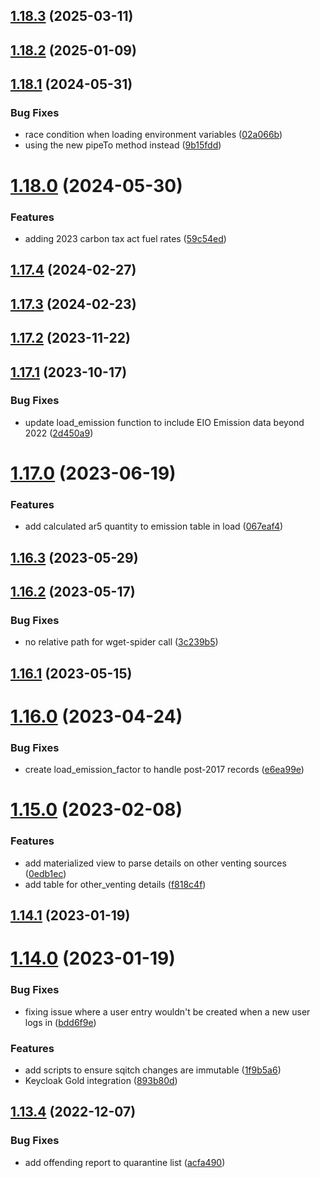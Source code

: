 

## [1.18.3](https://github.com/bcgov/cas-ggircs/compare/v1.18.2...v1.18.3) (2025-03-11)

## [1.18.2](https://github.com/bcgov/cas-ggircs/compare/v1.18.1...v1.18.2) (2025-01-09)

## [1.18.1](https://github.com/bcgov/cas-ggircs/compare/v1.18.0...v1.18.1) (2024-05-31)


### Bug Fixes

* race condition when loading environment variables ([02a066b](https://github.com/bcgov/cas-ggircs/commit/02a066b4646ace257c2fd8ff785e27f863e59507))
* using the new pipeTo method instead ([9b15fdd](https://github.com/bcgov/cas-ggircs/commit/9b15fdd888946b9d92f7ab1d11c066331e8fb5aa))

# [1.18.0](https://github.com/bcgov/cas-ggircs/compare/v1.17.4...v1.18.0) (2024-05-30)


### Features

* adding 2023 carbon tax act fuel rates ([59c54ed](https://github.com/bcgov/cas-ggircs/commit/59c54ed78f8c3803063677ddd5933e0a83c50dbd))

## [1.17.4](https://github.com/bcgov/cas-ggircs/compare/v1.17.3...v1.17.4) (2024-02-27)

## [1.17.3](https://github.com/bcgov/cas-ggircs/compare/v1.17.2...v1.17.3) (2024-02-23)

## [1.17.2](https://github.com/bcgov/cas-ggircs/compare/v1.17.1...v1.17.2) (2023-11-22)

## [1.17.1](https://github.com/bcgov/cas-ggircs/compare/v1.17.0...v1.17.1) (2023-10-17)


### Bug Fixes

* update load_emission function to include EIO Emission data beyond 2022 ([2d450a9](https://github.com/bcgov/cas-ggircs/commit/2d450a9ca49e2d5bac891aa1e02a05d26985d951))

# [1.17.0](https://github.com/bcgov/cas-ggircs/compare/v1.16.3...v1.17.0) (2023-06-19)


### Features

* add calculated ar5 quantity to emission table in load ([067eaf4](https://github.com/bcgov/cas-ggircs/commit/067eaf4346e6af256757788b3f5f1cb463f7d9f1))

## [1.16.3](https://github.com/bcgov/cas-ggircs/compare/v1.16.2...v1.16.3) (2023-05-29)

## [1.16.2](https://github.com/bcgov/cas-ggircs/compare/v1.16.1...v1.16.2) (2023-05-17)


### Bug Fixes

* no relative path for wget-spider call ([3c239b5](https://github.com/bcgov/cas-ggircs/commit/3c239b577f0e67b0059cb989a23567bba8ce3fec))

## [1.16.1](https://github.com/bcgov/cas-ggircs/compare/v1.16.0...v1.16.1) (2023-05-15)

# [1.16.0](https://github.com/bcgov/cas-ggircs/compare/v1.15.0...v1.16.0) (2023-04-24)


### Bug Fixes

* create load_emission_factor to handle post-2017 records ([e6ea99e](https://github.com/bcgov/cas-ggircs/commit/e6ea99e20195ff01bf96ecdfcca98a8bdef9313d))

# [1.15.0](https://github.com/bcgov/cas-ggircs/compare/v1.14.1...v1.15.0) (2023-02-08)


### Features

* add materialized view to parse details on other venting sources ([0edb1ec](https://github.com/bcgov/cas-ggircs/commit/0edb1ec3965185b1fad90dc92549d1637a736f85))
* add table for other_venting details ([f818c4f](https://github.com/bcgov/cas-ggircs/commit/f818c4fe75736643b22d3dcdd9ae3db2e2b9ebc5))

## [1.14.1](https://github.com/bcgov/cas-ggircs/compare/v1.14.0...v1.14.1) (2023-01-19)

# [1.14.0](https://github.com/bcgov/cas-ggircs/compare/v1.13.4...v1.14.0) (2023-01-19)


### Bug Fixes

* fixing issue where a user entry wouldn't be created when a new user logs in ([bdd6f9e](https://github.com/bcgov/cas-ggircs/commit/bdd6f9e20970abea42fcd8c22ee5fa15447da463))


### Features

* add scripts to ensure sqitch changes are immutable ([1f9b5a6](https://github.com/bcgov/cas-ggircs/commit/1f9b5a663f0d25ef1315781e237ede3724c2c982))
* Keycloak Gold integration ([893b80d](https://github.com/bcgov/cas-ggircs/commit/893b80dd9ad689ffe3503ae274a21682854a08f4))

## [1.13.4](https://github.com/bcgov/cas-ggircs/compare/v1.13.0...v1.13.4) (2022-12-07)


### Bug Fixes

* add offending report to quarantine list ([acfa490](https://github.com/bcgov/cas-ggircs/commit/acfa490920d1a60fa818c55fe9dbfe663066e54b))
